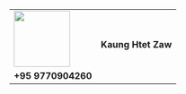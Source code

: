 <table>
  <tr>
    <td rowspan="2">
      <img src="https://media.giphy.com/media/v1.Y2lkPTc5MGI3NjExM2NjMzhkN2NlYTMzYTY4YTk0ZGQxMjAyZDZhY2M5NjQyODBkN2Y3NCZjdD1z/gjrYDwbjnK8x36xZIO/giphy.gif"           width="100">
     <td>
   </tr>
   <tr>
       <td>
         <b>Kaung Htet Zaw</b>
       </td>
   </tr>
   <tr>
      <td>
         <b>+95 9770904260</b>
       </td>
   </tr>
</table>
